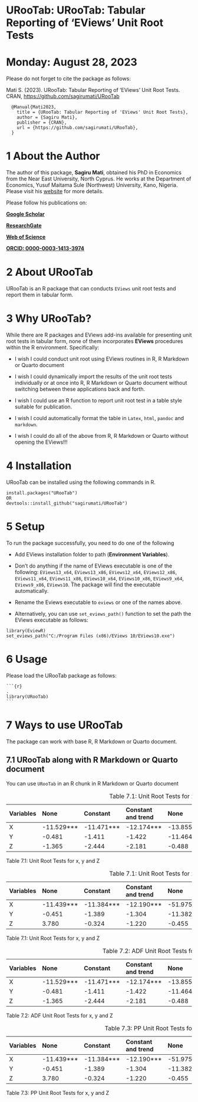 # URooTab: URooTab: Tabular Reporting of ‘EViews’ Unit Root Tests

# Monday: August 28, 2023

<!-- <img src="inst/figures/URooTab.png" align="right" width="120" /> -->

<!-- badges: start -->
<!-- [![CRAN_Status_Badge](https://www.r-pkg.org/badges/version/URooTab)](https://cran.r-project.org/package=URooTab) -->
<!-- [![CRAN_Status_Badge](https://cranlogs.r-pkg.org/badges/grand-total/URooTab?color=49C31B)](https://cranlogs.r-pkg.org/badges/grand-total/URooTab?color=49C31B) -->
<!-- [![](https://cranlogs.r-pkg.org/badges/URooTab?color=49C31B)](https://cranlogs.r-pkg.org/badges/URooTab?color=49C31B) -->
<!-- [![R-CMD-check](https://github.com/sagirumati/URooTab/actions/workflows/check-standard.yaml/badge.svg)](https://github.com/sagirumati/URooTab/actions/workflows/check-standard.yaml) -->
<!-- badges: end -->

Please do not forget to cite the package as follows:

Mati S. (2023). URooTab: Tabular Reporting of ‘EViews’ Unit Root Tests.
CRAN, <https://github.com/sagirumati/URooTab>

      @Manual{Mati2023,
        title = {URooTab: Tabular Reporting of 'EViews' Unit Root Tests},
        author = {Sagiru Mati},
        publisher = {CRAN},
        url = {https://github.com/sagirumati/URooTab},
      }

# 1 About the Author

The author of this package, **Sagiru Mati**, obtained his PhD in
Economics from the Near East University, North Cyprus. He works at the
Department of Economics, Yusuf Maitama Sule (Northwest) University,
Kano, Nigeria. Please visit his [website](https://smati.com.ng) for more
details.

Please follow his publications on:

[**Google
Scholar**](https://scholar.google.com/citations?user=odEp1eIAAAAJ&hl=en&oi=ao)

[**ResearchGate**](https://www.researchgate.net/profile/Sagiru-Mati-2)

[**Web of
Science**](https://www.webofscience.com/wos/author/record/P-3408-2017)

[**ORCID: 0000-0003-1413-3974**](https://orcid.org/0000-0003-1413-3974)

# 2 About URooTab

URooTab is an R package that can conducts `EViews` unit root tests and
report them in tabular form.

# 3 Why URooTab?

While there are R packages and EViews add-ins available for presenting
unit root tests in tabular form, none of them incorporates **EViews**
procedures within the R environment. Specifically:

-   I wish I could conduct unit root using EViews routines in R, R
    Markdown or Quarto document

-   I wish I could dynamically import the results of the unit root tests
    individually or at once into R, R Markdown or Quarto document
    without switching between these applications back and forth.

-   I wish I could use an R function to report unit root test in a table
    style suitable for publication.

-   I wish I could automatically format the table in `Latex`, `html`,
    `pandoc` and `markdown`.

-   I wish I could do all of the above from R, R Markdown or Quarto
    without opening the EViews!!!

# 4 Installation

URooTab can be installed using the following commands in R.

    install.packages("URooTab")
    OR
    devtools::install_github("sagirumati/URooTab")

# 5 Setup

To run the package successfully, you need to do one of the following

-   Add EViews installation folder to path (**Environment Variables**).

-   Don’t do anything if the name of EViews executable is one of the
    following: `EViews13_x64`, `EViews13_x86`, `EViews12_x64`,
    `EViews12_x86`, `EViews11_x64`, `EViews11_x86`, `EViews10_x64`,
    `EViews10_x86`, `EViews9_x64`, `EViews9_x86`, `EViews10`. The
    package will find the executable automatically.

-   Rename the Eviews executable to `eviews` or one of the names above.

-   Alternatively, you can use `set_eviews_path()` function to set the
    path the EViews executable as follows:

<!-- -->

    library(EviewR)
    set_eviews_path("C:/Program Files (x86)/EViews 10/EViews10.exe")

# 6 Usage

Please load the URooTab package as follows:

    ```{r}                                                                .
    library(URooTab)
    ```

# 7 Ways to use URooTab

The package can work with base R, R Markdown or Quarto document.

## 7.1 URooTab along with R Markdown or Quarto document

You can use `URooTab` in an R chunk in R Markdown or Quarto document

<table style="width:100%;">
<caption><span id="tab:URooTab"></span>Table 7.1: Unit Root Tests for x,
y and Z</caption>
<colgroup>
<col style="width: 9%" />
<col style="width: 10%" />
<col style="width: 10%" />
<col style="width: 18%" />
<col style="width: 10%" />
<col style="width: 10%" />
<col style="width: 18%" />
<col style="width: 8%" />
</colgroup>
<thead>
<tr class="header">
<th style="text-align: left;">Variables</th>
<th style="text-align: left;">None</th>
<th style="text-align: left;">Constant</th>
<th style="text-align: left;">Constant and trend</th>
<th style="text-align: left;">None</th>
<th style="text-align: left;">Constant</th>
<th style="text-align: left;">Constant and trend</th>
<th style="text-align: left;">Decision</th>
</tr>
</thead>
<tbody>
<tr class="odd">
<td style="text-align: left;">X</td>
<td style="text-align: left;">-11.529***</td>
<td style="text-align: left;">-11.471***</td>
<td style="text-align: left;">-12.174***</td>
<td style="text-align: left;">-13.855***</td>
<td style="text-align: left;">-13.786***</td>
<td style="text-align: left;">-13.735***</td>
<td style="text-align: left;">I(0)</td>
</tr>
<tr class="even">
<td style="text-align: left;">Y</td>
<td style="text-align: left;">-0.481</td>
<td style="text-align: left;">-1.411</td>
<td style="text-align: left;">-1.422</td>
<td style="text-align: left;">-11.464***</td>
<td style="text-align: left;">-11.406***</td>
<td style="text-align: left;">-12.065***</td>
<td style="text-align: left;">I(1)</td>
</tr>
<tr class="odd">
<td style="text-align: left;">Z</td>
<td style="text-align: left;">-1.365</td>
<td style="text-align: left;">-2.444</td>
<td style="text-align: left;">-2.181</td>
<td style="text-align: left;">-0.488</td>
<td style="text-align: left;">-1.338</td>
<td style="text-align: left;">-1.418</td>
<td style="text-align: left;">I(2)</td>
</tr>
</tbody>
</table>

<span id="tab:URooTab"></span>Table 7.1: Unit Root Tests for x, y and Z

<table style="width:100%;">
<caption><span id="tab:URooTab"></span>Table 7.1: Unit Root Tests for x,
y and Z</caption>
<colgroup>
<col style="width: 9%" />
<col style="width: 10%" />
<col style="width: 10%" />
<col style="width: 18%" />
<col style="width: 10%" />
<col style="width: 10%" />
<col style="width: 18%" />
<col style="width: 8%" />
</colgroup>
<thead>
<tr class="header">
<th style="text-align: left;">Variables</th>
<th style="text-align: left;">None</th>
<th style="text-align: left;">Constant</th>
<th style="text-align: left;">Constant and trend</th>
<th style="text-align: left;">None</th>
<th style="text-align: left;">Constant</th>
<th style="text-align: left;">Constant and trend</th>
<th style="text-align: left;">Decision</th>
</tr>
</thead>
<tbody>
<tr class="odd">
<td style="text-align: left;">X</td>
<td style="text-align: left;">-11.439***</td>
<td style="text-align: left;">-11.384***</td>
<td style="text-align: left;">-12.190***</td>
<td style="text-align: left;">-51.975***</td>
<td style="text-align: left;">-51.970***</td>
<td style="text-align: left;">-52.122***</td>
<td style="text-align: left;">I(0)</td>
</tr>
<tr class="even">
<td style="text-align: left;">Y</td>
<td style="text-align: left;">-0.451</td>
<td style="text-align: left;">-1.389</td>
<td style="text-align: left;">-1.304</td>
<td style="text-align: left;">-11.382***</td>
<td style="text-align: left;">-11.326***</td>
<td style="text-align: left;">-12.079***</td>
<td style="text-align: left;">I(1)</td>
</tr>
<tr class="odd">
<td style="text-align: left;">Z</td>
<td style="text-align: left;">3.780</td>
<td style="text-align: left;">-0.324</td>
<td style="text-align: left;">-1.220</td>
<td style="text-align: left;">-0.455</td>
<td style="text-align: left;">-1.308</td>
<td style="text-align: left;">-1.296</td>
<td style="text-align: left;">I(2)</td>
</tr>
</tbody>
</table>

<span id="tab:URooTab"></span>Table 7.1: Unit Root Tests for x, y and Z

<table style="width:100%;">
<caption><span id="tab:adf"></span>Table 7.2: ADF Unit Root Tests for x,
y and Z</caption>
<colgroup>
<col style="width: 9%" />
<col style="width: 10%" />
<col style="width: 10%" />
<col style="width: 18%" />
<col style="width: 10%" />
<col style="width: 10%" />
<col style="width: 18%" />
<col style="width: 8%" />
</colgroup>
<thead>
<tr class="header">
<th style="text-align: left;">Variables</th>
<th style="text-align: left;">None</th>
<th style="text-align: left;">Constant</th>
<th style="text-align: left;">Constant and trend</th>
<th style="text-align: left;">None</th>
<th style="text-align: left;">Constant</th>
<th style="text-align: left;">Constant and trend</th>
<th style="text-align: left;">Decision</th>
</tr>
</thead>
<tbody>
<tr class="odd">
<td style="text-align: left;">X</td>
<td style="text-align: left;">-11.529***</td>
<td style="text-align: left;">-11.471***</td>
<td style="text-align: left;">-12.174***</td>
<td style="text-align: left;">-13.855***</td>
<td style="text-align: left;">-13.786***</td>
<td style="text-align: left;">-13.735***</td>
<td style="text-align: left;">I(0)</td>
</tr>
<tr class="even">
<td style="text-align: left;">Y</td>
<td style="text-align: left;">-0.481</td>
<td style="text-align: left;">-1.411</td>
<td style="text-align: left;">-1.422</td>
<td style="text-align: left;">-11.464***</td>
<td style="text-align: left;">-11.406***</td>
<td style="text-align: left;">-12.065***</td>
<td style="text-align: left;">I(1)</td>
</tr>
<tr class="odd">
<td style="text-align: left;">Z</td>
<td style="text-align: left;">-1.365</td>
<td style="text-align: left;">-2.444</td>
<td style="text-align: left;">-2.181</td>
<td style="text-align: left;">-0.488</td>
<td style="text-align: left;">-1.338</td>
<td style="text-align: left;">-1.418</td>
<td style="text-align: left;">I(2)</td>
</tr>
</tbody>
</table>

<span id="tab:adf"></span>Table 7.2: ADF Unit Root Tests for x, y and Z

<table style="width:100%;">
<caption><span id="tab:pp"></span>Table 7.3: PP Unit Root Tests for x, y
and Z</caption>
<colgroup>
<col style="width: 9%" />
<col style="width: 10%" />
<col style="width: 10%" />
<col style="width: 18%" />
<col style="width: 10%" />
<col style="width: 10%" />
<col style="width: 18%" />
<col style="width: 8%" />
</colgroup>
<thead>
<tr class="header">
<th style="text-align: left;">Variables</th>
<th style="text-align: left;">None</th>
<th style="text-align: left;">Constant</th>
<th style="text-align: left;">Constant and trend</th>
<th style="text-align: left;">None</th>
<th style="text-align: left;">Constant</th>
<th style="text-align: left;">Constant and trend</th>
<th style="text-align: left;">Decision</th>
</tr>
</thead>
<tbody>
<tr class="odd">
<td style="text-align: left;">X</td>
<td style="text-align: left;">-11.439***</td>
<td style="text-align: left;">-11.384***</td>
<td style="text-align: left;">-12.190***</td>
<td style="text-align: left;">-51.975***</td>
<td style="text-align: left;">-51.970***</td>
<td style="text-align: left;">-52.122***</td>
<td style="text-align: left;">I(0)</td>
</tr>
<tr class="even">
<td style="text-align: left;">Y</td>
<td style="text-align: left;">-0.451</td>
<td style="text-align: left;">-1.389</td>
<td style="text-align: left;">-1.304</td>
<td style="text-align: left;">-11.382***</td>
<td style="text-align: left;">-11.326***</td>
<td style="text-align: left;">-12.079***</td>
<td style="text-align: left;">I(1)</td>
</tr>
<tr class="odd">
<td style="text-align: left;">Z</td>
<td style="text-align: left;">3.780</td>
<td style="text-align: left;">-0.324</td>
<td style="text-align: left;">-1.220</td>
<td style="text-align: left;">-0.455</td>
<td style="text-align: left;">-1.308</td>
<td style="text-align: left;">-1.296</td>
<td style="text-align: left;">I(2)</td>
</tr>
</tbody>
</table>

<span id="tab:pp"></span>Table 7.3: PP Unit Root Tests for x, y and Z
